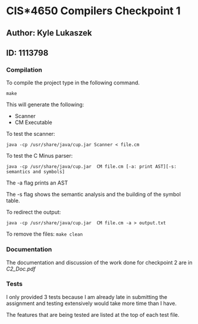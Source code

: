 # CIS*4650 Compilers Checkpoint 1

## Author: Kyle Lukaszek
## ID: 1113798

### Compilation

To compile the project type in the following command.

`make`

This will generate the following:

- Scanner 
- CM Executable

To test the scanner:

`java -cp /usr/share/java/cup.jar Scanner < file.cm`

To test the C Minus parser:

`java -cp /usr/share/java/cup.jar  CM file.cm [-a: print AST][-s: semantics and symbols]`

The -a flag prints an AST

The -s flag shows the semantic analysis and the building of the symbol table.

To redirect the output:

`java -cp /usr/share/java/cup.jar  CM file.cm -a > output.txt`

To remove the files:
`make clean`

### Documentation

The documentation and discussion of the work done for checkpoint 2 are in *C2_Doc.pdf*

### Tests

I only provided 3 tests because I am already late in submitting the assignment and testing extensively would take more time than I have.

The features that are being tested are listed at the top of each test file.
